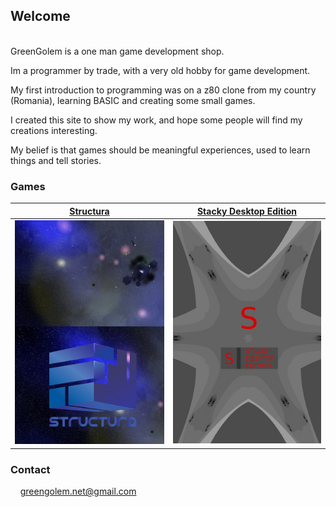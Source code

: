 ## Welcome

<br>
GreenGolem is a one man game development shop.

Im a programmer by trade,
with a very old hobby for game development.

My first introduction to programming was on a z80 clone from my country (Romania),
learning BASIC and creating some small games.

I created this site to show my work, and hope some people will find my creations interesting.

My belief is that games should be meaningful experiences, used to learn things and tell stories.

### Games

| [Structura](https://greengolem.github.io/Structura) | [Stacky Desktop Edition](https://greengolem.github.io/StackyDesktopEdition) |
| --- | --- |
| ![image](images/structura_library.jpg) | ![image](images/stackydesktopedition_library.jpg) |

### Contact

&nbsp;&nbsp;&nbsp;&nbsp;greengolem.net@gmail.com

